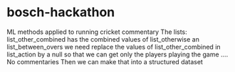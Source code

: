 # bosch-hackathon
ML methods applied to running cricket commentary
The lists:
list_other_combined has the combined values of list_otherwise an list_between_overs
we need replace the values of list_other_combined in list_action by a  null so that we can get only the players playing the game
....
No commentaries
Then we can make that into a structured dataset
